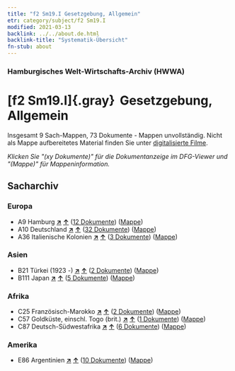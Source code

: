 ```yaml
---
title: "f2 Sm19.I Gesetzgebung, Allgemein"
etr: category/subject/f2 Sm19.I
modified: 2021-03-13
backlink: ../../about.de.html
backlink-title: "Systematik-Übersicht"
fn-stub: about
---
```


### Hamburgisches Welt-Wirtschafts-Archiv (HWWA)
# [f2 Sm19.I]{.gray}&#8201; Gesetzgebung, Allgemein&#160; 




Insgesamt 9 Sach-Mappen, 73 Dokumente - Mappen unvollständig.
Nicht als Mappe aufbereitetes Material finden Sie unter [digitalisierte Filme](/film/h1_sh).

_Klicken Sie "(xy Dokumente)" für die Dokumentanzeige im DFG-Viewer und "(Mappe)" für Mappeninformation._

## Sacharchiv




### Europa

- A9 Hamburg [**&nearr;**](../../../geo/i/140905/about.de.html "Hamburg (alle Mappen)") [**&uarr;**](../../../geo/about.de.html#A9 "Ländersystematik") (<a href="https://pm20.zbw.eu/dfgview/sh/140905,144303" title="über: Hamburg : Gesetzgebung, Allgemein" target="_blank">12 Dokumente</a>) ([Mappe](http://purl.org/pressemappe20/folder/sh/140905,144303))
- A10 Deutschland [**&nearr;**](../../../geo/i/126128/about.de.html "Deutschland (alle Mappen)") [**&uarr;**](../../../geo/about.de.html#A10 "Ländersystematik") (<a href="https://pm20.zbw.eu/dfgview/sh/126128,144303" title="über: Deutschland : Gesetzgebung, Allgemein" target="_blank">32 Dokumente</a>) ([Mappe](http://purl.org/pressemappe20/folder/sh/126128,144303))
- A36 Italienische Kolonien [**&nearr;**](../../../geo/i/141012/about.de.html "Italienische Kolonien (alle Mappen)") [**&uarr;**](../../../geo/about.de.html#A36 "Ländersystematik") (<a href="https://pm20.zbw.eu/dfgview/sh/141012,144303" title="über: Italienische Kolonien : Gesetzgebung, Allgemein" target="_blank">3 Dokumente</a>) ([Mappe](http://purl.org/pressemappe20/folder/sh/141012,144303))

### Asien

- B21 Türkei (1923 -) [**&nearr;**](../../../geo/i/141111/about.de.html "Türkei (1923 -) (alle Mappen)") [**&uarr;**](../../../geo/about.de.html#B21 "Ländersystematik") (<a href="https://pm20.zbw.eu/dfgview/sh/141111,144303" title="über: Türkei (1923 -) : Gesetzgebung, Allgemein" target="_blank">2 Dokumente</a>) ([Mappe](http://purl.org/pressemappe20/folder/sh/141111,144303))
- B111 Japan [**&nearr;**](../../../geo/i/141272/about.de.html "Japan (alle Mappen)") [**&uarr;**](../../../geo/about.de.html#B111 "Ländersystematik") (<a href="https://pm20.zbw.eu/dfgview/sh/141272,144303" title="über: Japan : Gesetzgebung, Allgemein" target="_blank">5 Dokumente</a>) ([Mappe](http://purl.org/pressemappe20/folder/sh/141272,144303))

### Afrika

- C25 Französisch-Marokko [**&nearr;**](../../../geo/i/141358/about.de.html "Französisch-Marokko (alle Mappen)") [**&uarr;**](../../../geo/about.de.html#C25 "Ländersystematik") (<a href="https://pm20.zbw.eu/dfgview/sh/141358,144303" title="über: Französisch-Marokko : Gesetzgebung, Allgemein" target="_blank">2 Dokumente</a>) ([Mappe](http://purl.org/pressemappe20/folder/sh/141358,144303))
- C57 Goldküste, einschl. Togo (brit.) [**&nearr;**](../../../geo/i/141406/about.de.html "Goldküste, einschl. Togo (brit.) (alle Mappen)") [**&uarr;**](../../../geo/about.de.html#C57 "Ländersystematik") (<a href="https://pm20.zbw.eu/dfgview/sh/141406,144303" title="über: Goldküste, einschl. Togo (brit.) : Gesetzgebung, Allgemein" target="_blank">1 Dokumente</a>) ([Mappe](http://purl.org/pressemappe20/folder/sh/141406,144303))
- C87 Deutsch-Südwestafrika [**&nearr;**](../../../geo/i/141450/about.de.html "Deutsch-Südwestafrika (alle Mappen)") [**&uarr;**](../../../geo/about.de.html#C87 "Ländersystematik") (<a href="https://pm20.zbw.eu/dfgview/sh/141450,144303" title="über: Deutsch-Südwestafrika : Gesetzgebung, Allgemein" target="_blank">6 Dokumente</a>) ([Mappe](http://purl.org/pressemappe20/folder/sh/141450,144303))

### Amerika

- E86 Argentinien [**&nearr;**](../../../geo/i/141692/about.de.html "Argentinien (alle Mappen)") [**&uarr;**](../../../geo/about.de.html#E86 "Ländersystematik") (<a href="https://pm20.zbw.eu/dfgview/sh/141692,144303" title="über: Argentinien : Gesetzgebung, Allgemein" target="_blank">10 Dokumente</a>) ([Mappe](http://purl.org/pressemappe20/folder/sh/141692,144303))


